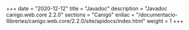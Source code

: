+++
date        = "2020-12-12"
title       = "Javadoc"
description = "Javadoc canigo.web.core 2.2.0"
sections    = "Canigó"
enllac		= "/documentacio-llibreries/canigo.web.core/2.2.0/site/apidocs/index.html"
weight		= 1
+++
